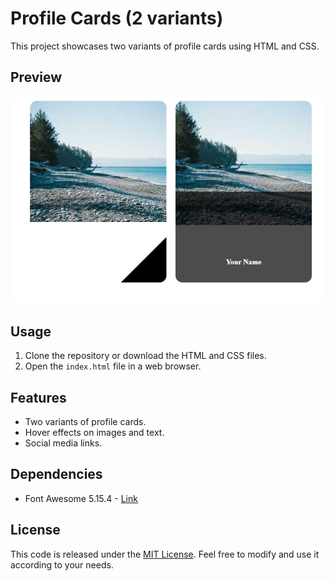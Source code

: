 # Profile Cards (2 variants)

This project showcases two variants of profile cards using HTML and CSS.

## Preview

![Preview](preview.png)

## Usage

1. Clone the repository or download the HTML and CSS files.
2. Open the `index.html` file in a web browser.

## Features

- Two variants of profile cards.
- Hover effects on images and text.
- Social media links.


## Dependencies

- Font Awesome 5.15.4 - [Link](https://cdnjs.cloudflare.com/ajax/libs/font-awesome/5.15.4/css/all.min.css)

## License

This code is released under the [MIT License](LICENSE). Feel free to modify and use it according to your needs.
